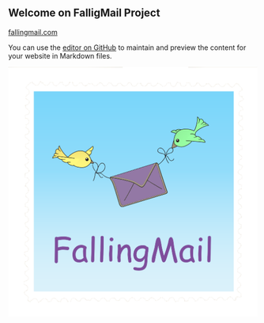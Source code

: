 ## Welcome on FalligMail Project

[fallingmail.com](https://fallingmail.com/)

You can use the [editor on GitHub](https://github.com/fallingmail/doc/edit/master/README.md) to maintain and preview the content for your website in Markdown files.

![logo](https://github.com/fallingmail/logo/blob/master/falling-mail.png)
